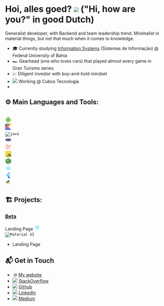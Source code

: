 # Hoi, alles goed? <img src="https://media.giphy.com/media/hvRJCLFzcasrR4ia7z/giphy.gif" width="25px"> ("Hi, how are you?" in good Dutch)

Generalist developer, with Backend and team leadership trend. Minimalist in material things, but not that much when it comes to knowledge.


- 🎓 Currently studying [Information Systems](https://ufba.br/cursos/sistemas-de-informa%C3%A7%C3%A3o-bacharelado) (Sistemas de Informação) @ Federal University of Bahia
- 🏎️ Gearhead (one who loves cars) that played almost every game in Gran Turismo series.
- 📈 Diligent investor with buy-and-hold mindset
- <img src="https://cubos.io/favicon.435e484e.png" width="16px"> Working @ Cubos Tecnologia
- 

## ⚙️ Main Languages and Tools:
<code> <img alt="android" height="20" src="https://raw.githubusercontent.com/github/explore/80688e429a7d4ef2fca1e82350fe8e3517d3494d/topics/android/android.png"></code>
<code> <img alt="kotlin" height="20" src="https://raw.githubusercontent.com/github/explore/80688e429a7d4ef2fca1e82350fe8e3517d3494d/topics/kotlin/kotlin.png"></code>
<code> <img alt="java" height="20" src="https://logospng.org/download/java/logo-java-256.png"></code>
<code> <img alt="php" height="20" src="https://raw.githubusercontent.com/github/explore/80688e429a7d4ef2fca1e82350fe8e3517d3494d/topics/php/php.png"></code>
<code> <img alt="laravel" height="20" src="https://raw.githubusercontent.com/github/explore/80688e429a7d4ef2fca1e82350fe8e3517d3494d/topics/laravel/laravel.png"></code>
<code> <img alt="javascript" height="20" src="https://raw.githubusercontent.com/github/explore/80688e429a7d4ef2fca1e82350fe8e3517d3494d/topics/javascript/javascript.png"></code>
<code> <img alt="nodejs" height="20" src="https://raw.githubusercontent.com/github/explore/80688e429a7d4ef2fca1e82350fe8e3517d3494d/topics/nodejs/nodejs.png"></code>
<code> <img alt="react" height="20" src="https://raw.githubusercontent.com/github/explore/80688e429a7d4ef2fca1e82350fe8e3517d3494d/topics/react/react.png"></code>
<code> <img alt="flutter" height="20" src="https://raw.githubusercontent.com/github/explore/80688e429a7d4ef2fca1e82350fe8e3517d3494d/topics/flutter/flutter.png"></code>
<code> <img alt="flutter" height="20" src="https://raw.githubusercontent.com/github/explore/80688e429a7d4ef2fca1e82350fe8e3517d3494d/topics/python/python.png"></code>

## 🏗️ Projects:
### <a href="https://hofs.dev/beta/">Beta</a>
 Landing Page <code><a title="React"><img alt="React" src="https://raw.githubusercontent.com/github/explore/80688e429a7d4ef2fca1e82350fe8e3517d3494d/topics/react/react.png" height="20px"></a></code>
 <code> <img alt="Material UI" height="20" src="https://material-ui.com/static/favicon.ico"></code>
- Landing Page 

## 📬 Get in Touch
- .󠀠🌐 <a href="https://hofs.dev/">My website</a>
- <img height="20px" src="https://cdn.sstatic.net/Sites/br/Img/favicon.ico?v=20661a71f17b"> <a href="https://pt.stackoverflow.com/users/205108/matheus-hofstede">StackOverflow</a>
- <img height="20px" src="https://github.githubassets.com/favicons/favicon.png"> <a href="https://github.com/hofstede-matheus">Github</a>
- <img height="20px" src="https://static-exp1.licdn.com/sc/h/1bt1uwq5akv756knzdj4l6cdc"> <a href="https://www.linkedin.com/in/hofstede-matheus/">LinkedIn</a>
- <img height="20px" src="https://cdn-images-1.medium.com/fit/c/152/152/1*8I-HPL0bfoIzGied-dzOvA.png"> <a href="https://medium.com/@hofstede.matheus">Medium</a>

